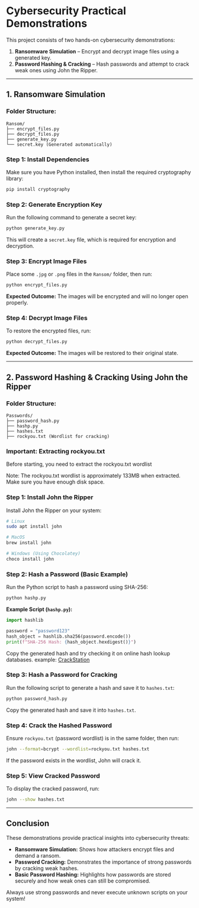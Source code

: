 # Cybersecurity Practical Demonstrations

This project consists of two hands-on cybersecurity demonstrations:
1. **Ransomware Simulation** – Encrypt and decrypt image files using a generated key.
2. **Password Hashing & Cracking** – Hash passwords and attempt to crack weak ones using John the Ripper.

---

## **1. Ransomware Simulation**

### **Folder Structure:**
```
Ransom/
├── encrypt_files.py
├── decrypt_files.py
├── generate_key.py
└── secret.key (Generated automatically)
```

### **Step 1: Install Dependencies**
Make sure you have Python installed, then install the required cryptography library:
```bash
pip install cryptography
```

### **Step 2: Generate Encryption Key**
Run the following command to generate a secret key:
```bash
python generate_key.py
```
This will create a `secret.key` file, which is required for encryption and decryption.

### **Step 3: Encrypt Image Files**
Place some `.jpg` or `.png` files in the `Ransom/` folder, then run:
```bash
python encrypt_files.py
```
**Expected Outcome:** The images will be encrypted and will no longer open properly.

### **Step 4: Decrypt Image Files**
To restore the encrypted files, run:
```bash
python decrypt_files.py
```
**Expected Outcome:** The images will be restored to their original state.

---

## **2. Password Hashing & Cracking Using John the Ripper**

### **Folder Structure:**
```
Passwords/
├── password_hash.py
├── hashp.py
├── hashes.txt
├── rockyou.txt (Wordlist for cracking)
```
### **Important: Extracting rockyou.txt**
Before starting, you need to extract the rockyou.txt wordlist

Note: The rockyou.txt wordlist is approximately 133MB when extracted. Make sure you have enough disk space.

### **Step 1: Install John the Ripper**
Install John the Ripper on your system:
```bash
# Linux
sudo apt install john

# MacOS
brew install john

# Windows (Using Chocolatey)
choco install john
```

### **Step 2: Hash a Password (Basic Example)**
Run the Python script to hash a password using SHA-256:
```bash
python hashp.py
```
**Example Script (`hashp.py`):**
```python
import hashlib

password = "password123"
hash_object = hashlib.sha256(password.encode())
print(f"SHA-256 Hash: {hash_object.hexdigest()}")
```
Copy the generated hash and try checking it on online hash lookup databases.
example: [CrackStation](https://crackstation.net/)

### **Step 3: Hash a Password for Cracking**
Run the following script to generate a hash and save it to `hashes.txt`:
```bash
python password_hash.py
```
Copy the generated hash and save it into `hashes.txt`.

### **Step 4: Crack the Hashed Password**
Ensure `rockyou.txt` (password wordlist) is in the same folder, then run:
```bash
john --format=bcrypt --wordlist=rockyou.txt hashes.txt
```
If the password exists in the wordlist, John will crack it.

### **Step 5: View Cracked Password**
To display the cracked password, run:
```bash
john --show hashes.txt
```

---

## **Conclusion**
These demonstrations provide practical insights into cybersecurity threats:
- **Ransomware Simulation:** Shows how attackers encrypt files and demand a ransom.
- **Password Cracking:** Demonstrates the importance of strong passwords by cracking weak hashes.
- **Basic Password Hashing:** Highlights how passwords are stored securely and how weak ones can still be compromised.

Always use strong passwords and never execute unknown scripts on your system!

